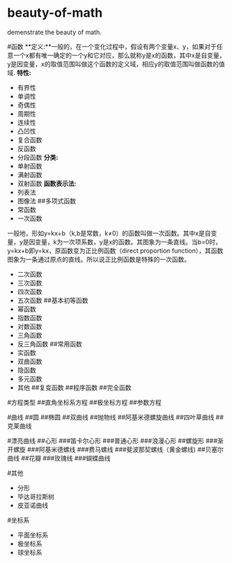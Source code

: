 # beauty-of-math

demenstrate the beauty of math.

#函数
**定义:**一般的，在一个变化过程中，假设有两个变量x、y，如果对于任意一个x都有唯一确定的一个y和它对应，那么就称y是x的函数，其中x是自变量，y是因变量，x的取值范围叫做这个函数的定义域，相应y的取值范围叫做函数的值域. 
**特性:**
- 有界性
- 单调性
- 奇偶性
- 周期性
- 连续性
- 凸凹性
- 复合函数
- 反函数
- 分段函数
**分类:**
- 单射函数
- 满射函数
- 双射函数
**函数表示法:**
- 列表法
- 图像法
##多项式函数
- 常函数
- 一次函数

一般地，形如y=kx+b（k,b是常数，k≠0）的函数叫做一次函数。其中x是自变量，y是因变量，k为一次项系数，y是x的函数。其图象为一条直线。当b=0时，y=kx+b即y=kx，原函数变为正比例函数（direct proportion function），其函数图象为一条通过原点的直线。所以说正比例函数是特殊的一次函数。

- 二次函数
- 三次函数
- 四次函数
- 五次函数
##基本初等函数
- 幂函数
- 指数函数
- 对数函数
- 三角函数
- 反三角函数
##常用函数
- 实函数
- 双曲函数
- 隐函数
- 多元函数
- 其他
##复变函数
##程序函数
##完全函数

#方程类型
##直角坐标系方程
##极坐标方程
##参数方程


#曲线
##圆
##椭圆
##双曲线
##抛物线
##阿基米德螺旋曲线
##四叶草曲线
##克莱曲线


#漂亮曲线
##心形
###笛卡尔心形
###普通心形
###浪漫心形
##螺旋形
###渐开螺旋
###阿基米德螺线
###费马螺线
###斐波那契螺线（黄金螺线)
##贝塞尔曲线
##花瓣
###玫瑰线
###蝴蝶曲线





#其他
- 分形
- 毕达哥拉斯树
- 皮亚诺曲线


#坐标系
- 平面坐标系
- 极坐标系
- 球坐标系
